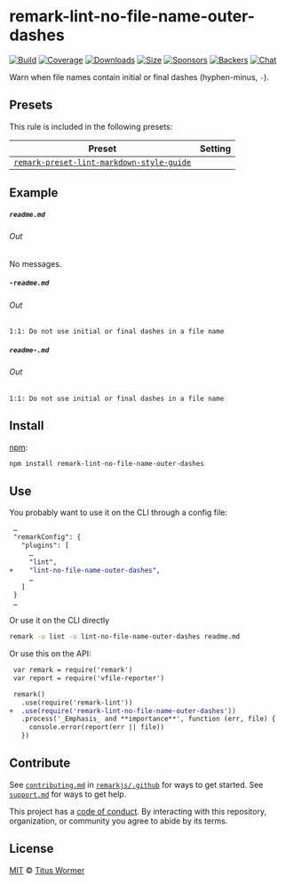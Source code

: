 <!--This file is generated-->

# remark-lint-no-file-name-outer-dashes

[![Build][build-badge]][build]
[![Coverage][coverage-badge]][coverage]
[![Downloads][downloads-badge]][downloads]
[![Size][size-badge]][size]
[![Sponsors][sponsors-badge]][collective]
[![Backers][backers-badge]][collective]
[![Chat][chat-badge]][chat]

Warn when file names contain initial or final dashes (hyphen-minus, `-`).

## Presets

This rule is included in the following presets:

| Preset | Setting |
| - | - |
| [`remark-preset-lint-markdown-style-guide`](https://github.com/remarkjs/remark-lint/tree/master/packages/remark-preset-lint-markdown-style-guide) | |

## Example

##### `readme.md`

###### Out

No messages.

##### `-readme.md`

###### Out

```text
1:1: Do not use initial or final dashes in a file name
```

##### `readme-.md`

###### Out

```text
1:1: Do not use initial or final dashes in a file name
```

## Install

[npm][]:

```sh
npm install remark-lint-no-file-name-outer-dashes
```

## Use

You probably want to use it on the CLI through a config file:

```diff
 …
 "remarkConfig": {
   "plugins": [
     …
     "lint",
+    "lint-no-file-name-outer-dashes",
     …
   ]
 }
 …
```

Or use it on the CLI directly

```sh
remark -u lint -u lint-no-file-name-outer-dashes readme.md
```

Or use this on the API:

```diff
 var remark = require('remark')
 var report = require('vfile-reporter')

 remark()
   .use(require('remark-lint'))
+  .use(require('remark-lint-no-file-name-outer-dashes'))
   .process('_Emphasis_ and **importance**', function (err, file) {
     console.error(report(err || file))
   })
```

## Contribute

See [`contributing.md`][contributing] in [`remarkjs/.github`][health] for ways
to get started.
See [`support.md`][support] for ways to get help.

This project has a [code of conduct][coc].
By interacting with this repository, organization, or community you agree to
abide by its terms.

## License

[MIT][license] © [Titus Wormer][author]

[build-badge]: https://img.shields.io/travis/remarkjs/remark-lint/master.svg

[build]: https://travis-ci.org/remarkjs/remark-lint

[coverage-badge]: https://img.shields.io/codecov/c/github/remarkjs/remark-lint.svg

[coverage]: https://codecov.io/github/remarkjs/remark-lint

[downloads-badge]: https://img.shields.io/npm/dm/remark-lint-no-file-name-outer-dashes.svg

[downloads]: https://www.npmjs.com/package/remark-lint-no-file-name-outer-dashes

[size-badge]: https://img.shields.io/bundlephobia/minzip/remark-lint-no-file-name-outer-dashes.svg

[size]: https://bundlephobia.com/result?p=remark-lint-no-file-name-outer-dashes

[sponsors-badge]: https://opencollective.com/unified/sponsors/badge.svg

[backers-badge]: https://opencollective.com/unified/backers/badge.svg

[collective]: https://opencollective.com/unified

[chat-badge]: https://img.shields.io/badge/chat-spectrum.svg

[chat]: https://spectrum.chat/unified/remark

[npm]: https://docs.npmjs.com/cli/install

[health]: https://github.com/remarkjs/.github

[contributing]: https://github.com/remarkjs/.github/blob/master/contributing.md

[support]: https://github.com/remarkjs/.github/blob/master/support.md

[coc]: https://github.com/remarkjs/.github/blob/master/code-of-conduct.md

[license]: https://github.com/remarkjs/remark-lint/blob/master/license

[author]: https://wooorm.com
